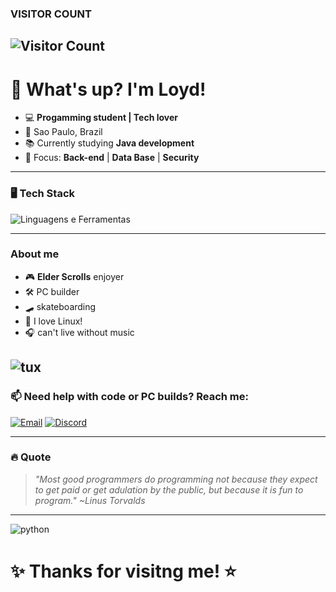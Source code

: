 ### VISITOR COUNT
![Visitor Count](https://profile-counter.glitch.me/{loyloyd}/count.svg)
---

# 👋 What's up? I'm Loyd! 

- 💻 **Progamming student | Tech lover**  
- 📍 Sao Paulo, Brazil
- 📚 Currently studying **Java development**
- 🎯 Focus: **Back-end** | **Data Base** | **Security**  

---

### 🖥️ **Tech Stack**  
![Linguagens e Ferramentas](https://skillicons.dev/icons?i=python,java,mysql,git,github,replit,vscode,idea,linux&theme=dark)  

---

### **About me**  
- 🎮 **Elder Scrolls** enjoyer  
- 🛠 PC builder
- 🛹 skateboarding
- 🐧 I love Linux! 
- 🎧 can't live without music

![tux](https://tenor.com/view/sparklepandalana-penguin-penguin-typing-gif-6893334903474882028.gif)
---

### 📫 **Need help with code or PC builds? Reach me:**  
[![Email](https://img.shields.io/badge/Gmail-grey?style=for-the-badge&logo=gmail)](mailto:loyloy79@gmail.com)
[![Discord](https://img.shields.io/badge/loyds.-7289DA?style=for-the-badge&logo=discord&logoColor=white)](https://discord.gg/loyds.)  

---

### 🔥 **Quote**  
> *"Most good programmers do programming not because they expect to get paid or get adulation by the public, but because it is fun to program." ~Linus Torvalds*  

--- 

![python](https://tenor.com/view/do-not-run-python-python-computer-python-coding-coding-funny-coding-meme-gif-10365831290651691441.gif)

# ✨ **Thanks for visitng me!** ⭐  
